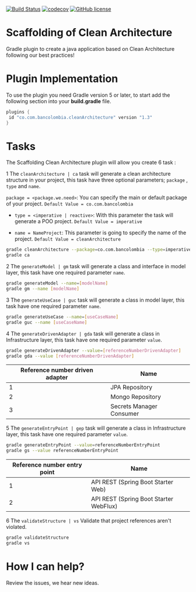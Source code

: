 [![Build Status](https://travis-ci.com/bancolombia/scaffold-clean-architecture.svg?branch=master)](https://travis-ci.com/bancolombia/scaffold-clean-architecture)
[![codecov](https://codecov.io/gh/bancolombia/scaffold-clean-architecture/branch/master/graph/badge.svg)](https://codecov.io/gh/bancolombia/scaffold-clean-architecture)
[![GitHub license](https://img.shields.io/github/license/Naereen/StrapDown.js.svg)](https://github.com/bancolombia/scaffold-clean-architecture/blob/master/LICENSE)
# Scaffolding of Clean Architecture
Gradle plugin to create a java application based on Clean Architecture following our best practices!


Plugin Implementation  
===================
To use the plugin you need Gradle version 5 or later, to start add the following section into your 
**build.gradle** file.

```groovy
plugins {
 id "co.com.bancolombia.cleanArchitecture" version "1.3"
}
```



Tasks
=====
The Scaffolding Clean Architecture plugin will allow you create 6 task  :

1 The ```cleanArchitecture | ca``` task will generate a clean architecture structure in your project, this task have three optional parameters; ```package``` , ```type``` and ```name```.

 ```package = <package.we.need>```: You can specify the main or default package of your project. ```Default Value = co.com.bancolombia```

- ```type = <imperative | reactive>```: With this parameter the task will generate a POO project. ```Default Value = imperative```

-  ```name = NameProject```: This parameter is going to specify the name of the project. ```Default Value = cleanArchitecture```


```sh
gradle cleanArchitecture --package=co.com.bancolombia --type=imperative --name=NameProject
gradle ca 
```

2 The ```generateModel | gm``` task will generate a class and interface in model layer, this task have one required parameter ```name```.
```sh
gradle generateModel --name=[modelName]
gradle gm --name [modelName]
```
3 The ```generateUseCase | guc``` task will generate a class in model layer, this task have one required parameter ```name```.
```sh
gradle generateUseCase --name=[useCaseName]
gradle guc --name [useCaseName]
 ```
4 The ```generateDrivenAdapter | gda``` task will generate a class in Infrastructure layer, this task have one required parameter ```value```.
```sh
gradle generateDrivenAdapter --value=[referenceNumberDrivenAdapter]
gradle gda --value [referenceNumberDrivenAdapter]
 ```

|      Reference number driven adapter        | Name       |
| ------------------ | ------------ |
| 1|JPA Repository |
| 2|Mongo Repository |
| 3|Secrets Manager Consumer |

5 The ```generateEntryPoint | gep``` task will generate a class in Infrastructure layer, this task have one required parameter ```value```.
```sh
gradle generateEntryPoint --value=referenceNumberEntryPoint
gradle gs --value referenceNumberEntryPoint
 ```
|      Reference number entry point      | Name       |
| ------------------ | ------------ |
| 1|API REST (Spring Boot Starter Web) |
| 2|API REST (Spring Boot Starter WebFlux) |



6 The ```validateStructure | vs``` Validate that project references aren't violated.
```sh
gradle validateStructure  
gradle vs
```



How I can help?
=============
Review the issues, we hear new ideas.

